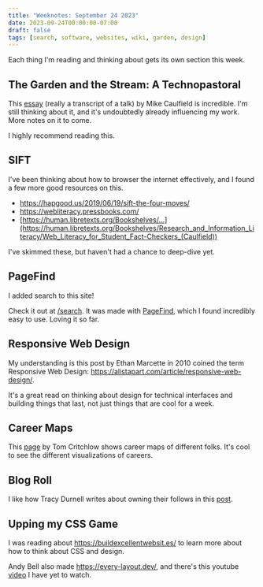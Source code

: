 ```yaml
---
title: "Weeknotes: September 24 2023"
date: 2023-09-24T00:00:00-07:00
draft: false
tags: [search, software, websites, wiki, garden, design]
---
```


Each thing I'm reading and thinking about gets its own section this week.

## The Garden and the Stream: A Technopastoral

This [essay](https://hapgood.us/2015/10/17/the-garden-and-the-stream-a-technopastoral/) (really a transcript of a talk) by Mike Caulfield is incredible. I'm still thinking about it, and it's undoubtedly already influencing my work. More notes on it to come.

I highly recommend reading this.

## SIFT

I've been thinking about how to browser the internet effectively, and I found a few more good resources on this.

- https://hapgood.us/2019/06/19/sift-the-four-moves/
- https://webliteracy.pressbooks.com/
- [https://human.libretexts.org/Bookshelves/...](https://human.libretexts.org/Bookshelves/Research_and_Information_Literacy/Web_Literacy_for_Student_Fact-Checkers_(Caulfield))

I've skimmed these, but haven't had a chance to deep-dive yet.
 
## PageFind

I added search to this site!

Check it out at [/search](/search). It was made with [PageFind](https://pagefind.app/), which I found incredibly easy to use. Loving it so far.

## Responsive Web Design

My understanding is this post by Ethan Marcette in 2010 coined the term Responsive Web Design: https://alistapart.com/article/responsive-web-design/.

It's a great read on thinking about design for technical interfaces and building things that last, not just things that are cool for a week.


## Career Maps

This [page](https://tomcritchlow.com/2023/04/26/career-maps/) by Tom Critchlow shows career maps of different folks. It's cool to see the different visualizations of careers.

## Blog Roll

I like how Tracy Durnell writes about owning their follows in this [post](https://tracydurnell.com/2022/10/28/expanding-the-blogroll/).

## Upping my CSS Game

I was reading about https://buildexcellentwebsit.es/ to learn more about how to think about CSS and design.

Andy Bell also made https://every-layout.dev/, and there's this youtube [video](https://www.youtube.com/watch?v=5uhIiI9Ld5M) I have yet to watch.